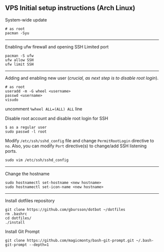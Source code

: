 ## VPS Initial setup instructions (Arch Linux)

System-wide update
```
# as root
pacman -Syu
```

---

Enabling ufw firewall and opening SSH Limited port
```
pacman -S ufw
ufw allow SSH
ufw limit SSH
```

---

Adding and enabling new user (_crucial, as next step is to disable root login_).
```
# as root
useradd -m -G wheel <username>
passwd <username>
visudo
```
uncomment `%wheel ALL=(ALL) ALL` line

Disable root account and disable root login for SSH
```
$ as a regular user
sudo passwd -l root
```
Modify `/etc/ssh/sshd_config` file and change `PermitRootLogin` directive to `no`.
Also, you can modify `Port` directive(s) to change/add SSH listening ports.

```
sudo vim /etc/ssh/sshd_config
```

---

Change the hostname
```
sudo hostnamectl set-hostname <new hostname>
sudo hostnamectl set-icon-name <new hostname>
```

---


Install dotfiles repository
```
git clone https://github.com/gbursson/dotbot ~/dotfiles
rm .bashrc
cd dotfiles/
./install
```
Install Git Prompt
```
git clone https://github.com/magicmonty/bash-git-prompt.git ~/.bash-git-prompt --depth=1
```




